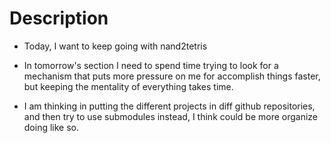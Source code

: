# Description

- Today, I want to keep going with nand2tetris
- In tomorrow's section I need to spend time trying 
  to look for a mechanism that puts more pressure on me
  for accomplish things faster, but keeping the mentality
  of everything takes time.

- I am thinking in putting the different projects in diff github
  repositories, and then try to use submodules instead, I think could be
  more organize doing like so.
